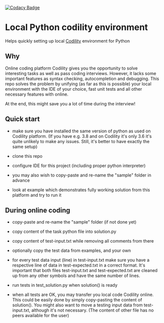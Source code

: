 [![Codacy Badge](https://app.codacy.com/project/badge/Grade/f46645fb871640ae9f211f4efa679eeb)](https://www.codacy.com/gh/ssichynskyi/codility_python3_environment/dashboard?utm_source=github.com&amp;utm_medium=referral&amp;utm_content=ssichynskyi/codility_python3_environment&amp;utm_campaign=Badge_Grade)

# Local Python codility environment
Helps quickly setting up local [Codility](https://www.codility.com/) environment for Python

## Why
Online coding platform Codility gives you the opportunity to solve interesting tasks as well
as pass coding interviews. However, it lacks some important features as syntax checking,
autocompletion and debugging. This repo solves the problem by unifying (as far as this is possible)
your local environment with the IDE of your choice, fast unit tests and all other necessary
features with online.

At the end, this might save you a lot of time during the interview!

## Quick start
- make sure you have installed the same version of python as used on
  Codility platform. (If you have e.g. 3.8 and on Codility it's only 3.6
  it's quite unlikely to make any issues. Still, it's better to have exactly
  the same setup)

- clone this repo

- configure IDE for this project (including proper python interpreter)

- you may also wish to copy-paste and re-name the "sample" folder in advance

- look at example which demonstrates fully working solution from this platform and try to run it

## During online coding
- copy-paste and re-name the "sample" folder (if not done yet)

- copy content of the task python file into solution.py

- copy content of test-input.txt while removing all comments from there

- optionally copy the test data from examples, and your own

- for every test data input (line) in test-input.txt make sure you have a respective
  line of data in test-expected.txt in a correct format.
  It's important that both files test-input.txt and test-expected.txt are cleaned up
  from any other symbols and have the same number of lines.

- run tests in test_solution.py when solution() is ready

- when all tests are OK, you may transfer you local code Codility online.
  This could be easily done by simply copy-pasting the content of solution().
  You might also want to move a testing input data from test-input.txt, although it's not necessary.
  (The content of other file has no peers available for the user)
